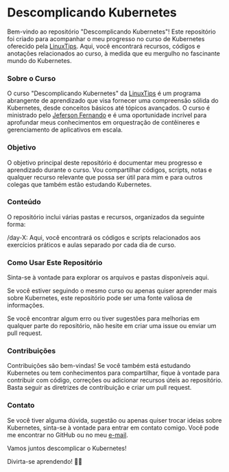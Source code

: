 # Descomplicando Kubernetes
Bem-vindo ao repositório "Descomplicando Kubernetes"! Este repositório foi criado para acompanhar o meu progresso no curso de Kubernetes oferecido pela [LinuxTips](https://www.linuxtips.io/). Aqui, você encontrará recursos, códigos e anotações relacionados ao curso, à medida que eu mergulho no fascinante mundo do Kubernetes.

### Sobre o Curso
O curso "Descomplicando Kubernetes" da [LinuxTips](https://www.linuxtips.io/) é um programa abrangente de aprendizado que visa fornecer uma compreensão sólida do Kubernetes, desde conceitos básicos até tópicos avançados. O curso é ministrado pelo [Jeferson Fernando](https://github.com/badtuxx) e é uma oportunidade incrível para aprofundar meus conhecimentos em orquestração de contêineres e gerenciamento de aplicativos em escala.

### Objetivo
O objetivo principal deste repositório é documentar meu progresso e aprendizado durante o curso. Vou compartilhar códigos, scripts, notas e qualquer recurso relevante que possa ser útil para mim e para outros colegas que também estão estudando Kubernetes.

### Conteúdo
O repositório inclui várias pastas e recursos, organizados da seguinte forma:

/day-X: Aqui, você encontrará os códigos e scripts relacionados aos exercícios práticos e aulas separado por cada dia de curso.

### Como Usar Este Repositório
Sinta-se à vontade para explorar os arquivos e pastas disponíveis aqui.

Se você estiver seguindo o mesmo curso ou apenas quiser aprender mais sobre Kubernetes, este repositório pode ser uma fonte valiosa de informações.

Se você encontrar algum erro ou tiver sugestões para melhorias em qualquer parte do repositório, não hesite em criar uma issue ou enviar um pull request.

### Contribuições
Contribuições são bem-vindas! Se você também está estudando Kubernetes ou tem conhecimentos para compartilhar, fique à vontade para contribuir com código, correções ou adicionar recursos úteis ao repositório. Basta seguir as diretrizes de contribuição e criar um pull request.

### Contato
Se você tiver alguma dúvida, sugestão ou apenas quiser trocar ideias sobre Kubernetes, sinta-se à vontade para entrar em contato comigo. Você pode me encontrar no GitHub ou no meu [e-mail](matheuspmsilveira@gmail.com).

Vamos juntos descomplicar o Kubernetes!

Divirta-se aprendendo! 🚀🐳
